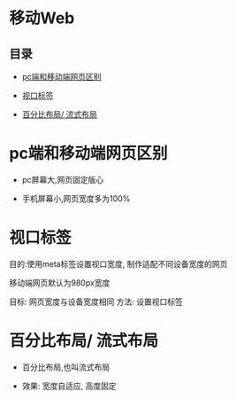 # 移动Web

## 目录

*   [pc端和移动端网页区别](#pc端和移动端网页区别)

*   [视口标签](#视口标签)

*   [百分比布局/ 流式布局](#百分比布局-流式布局)

# pc端和移动端网页区别

*   pc屏幕大,网页固定版心

*   手机屏幕小,网页宽度多为100%

# 视口标签

目的:使用meta标签设置视口宽度, 制作适配不同设备宽度的网页

移动端网页默认为980px宽度

目标: 网页宽度与设备宽度相同
方法: 设置视口标签

# 百分比布局/ 流式布局

*   百分比布局,也叫流式布局

*   效果: 宽度自适应, 高度固定
